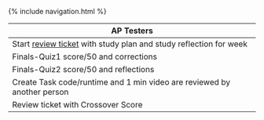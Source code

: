 {% include navigation.html %}

| AP Testers | 
| ------------- |
| Start [review ticket](https://github.com/Gennalynb123/Individual-Algorithmic-Project/issues/7) with study plan and study reflection for week |  
| Finals-Quiz1 score/50 and corrections | 
| Finals-Quiz2 score/50 and reflections | 
| Create Task code/runtime and 1 min video are reviewed by another person |
| Review ticket with Crossover Score |